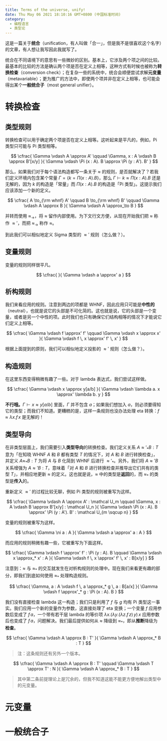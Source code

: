```yaml
---
title: Terms of the universe, unify!
date: Thu May 06 2021 18:10:16 GMT+0800 (中国标准时间)
category:
  - 编程语言
  - 类型论
---
```


这是一篇关于**统合**（unification，有人叫做「合一」，但是我不是很喜欢这个名字）的文章，有人想让我写因此我就写了。

统合在不同语境下的意思有一些微妙的区别。基本上，它涉及两个项之间的比较。最基本的比较的方法是确认两个项是否在定义上相等，这种方式有时候也被称为**转换检查**（conversion check）；在复杂一些的系统中，统合会顺便尝试求解**元变量**（metavariable）；更为推广的方法中，即使两个项并非在定义上相等，也可能会得出某个**一般统合子**（most general unifier）。

# 转换检查

## 类型规则

转换检查可以用于确定两个项是否在定义上相等。这听起来是平凡的，例如，Pi 类型只可能与 Pi 类型相等。

$$
\cfrac{
  \Gamma \vdash A \approx A' \qquad
  \Gamma, x : A \vdash B \approx B'[x/y]
}{
  \Gamma \vdash \Pi (x : A). B \approx \Pi (y : A'). B'
}
$$

那么，如果我们对于每个语法构造都写一条关于 $\approx$ 的规则，是否就解决了？若我们定义环境内包含某个常量 $\Gamma = \{k = \Pi (x : A). B\}$，那么 $\Gamma \vdash k \approx \Pi (x : A). B$ 还是无解的，因为 $k$ 的构造是「常量」而 $\Pi (x : A). B$ 的构造是「Pi 类型」。这提示我们应该添加一个新的定义。

$$
\cfrac{
  A \to_{\rm whnf} A' \qquad
  B \to_{\rm whnf} B' \qquad
  \Gamma \vdash A \approx B
}{
  \Gamma \vdash A \approx_\to B
}
$$

并转而使用 $\approx_\to$，将 $\approx$ 留作内部使用。为下文行文方便，从现在开始我们把 $\approx$ 称作 $\approx'$，而把 $\approx_\to$ 称作 $\approx$。

到此我们可以相似地定义 Sigma 类型的 $\approx'$ 规则（怎么做？）。

## 变量规则

变量的规则同样很平凡。

$$
\cfrac{
}{
  \Gamma \vdash a \approx' a
}
$$

## 析构规则

我们来看应用的规则。注意到两边的项都是 WHNF，因此应用只可能是**中性的**（neutral），也就是说它的头部是不可化简的。这也就是说，它的头部是一个变量，或者是另一个中性的项。此时我们也只有确保它们结构相等的情况下才能说它们定义上相等。

$$
\cfrac{
  \Gamma \vdash f \approx' f' \qquad
  \Gamma \vdash x \approx x'
}{
  \Gamma \vdash f \, x \approx' f' \, x'
}
$$

根据上面提到的原则，我们可以相似地定义投影的 $\approx'$ 规则（怎么做？）。

## 构造规则

在这里东西变得稍微有趣了一些。对于 lambda 表达式，我们尝试这样做。

$$
\cfrac{
  \Gamma \vdash x \approx y[a/b]
}{
  \Gamma \vdash \lambda a. x \approx' \lambda b. y
}
$$

**不行哦。**$\Gamma \vdash x \approx y[a/b]$ 里面，$\Gamma$ 并不包含 $a$；如果我们想加入 $a$，则必须要得知它的类型；而我们不知道。更糟糕的是，这样一条规则也没办法处理 eta 转换：$f \approx \lambda x. f \, x$ 是无解的！

## 类型导向

在非类型层面上，我们需要引入**类型导向**的转换检查。我们定义关系 $A \approx'_* B : T$ 意为「在知晓 WHNF $A$ 和 $B$ 都有类型 $T$ 的情况下，对 $A$ 和 $B$ 进行转换检查」，并定义 $A \approx_* B : T$ 为将 $A$ 与 $B$ 化简到 WHNF 后进行 $\approx'_*$。另外，我们将 $A \approx' B$ 关系增强为 $A \approx' B : T$，意味着「对 $A$ 和 $B$ 进行转换检查并推导出它们共有的类型 $T$」，并相应地更新 $\approx$ 的定义。这也就是说，$\approx$ 中的类型是**返回**的，而 $\approx_*$ 的类型是**传入**的。

重新定义 $\approx'$ 的过程比较无聊，例如 Pi 类型的规则被重写为这样。

$$
\cfrac{
  \Gamma \vdash A \approx A' : \mathcal U_m \qquad
  \Gamma, x : A \vdash B \approx B'[x/y] : \mathcal U_n
}{
  \Gamma \vdash \Pi (x : A). B \approx' \Pi (y : A'). B' : \mathcal U_{m \sqcup n}
}
$$

变量的规则被重写为这样。

$$
\cfrac{
  \Gamma \ni a : A
}{
  \Gamma \vdash a \approx' a : A
}
$$

而应用的规则稍微有趣一些，它被重写为下面这样。

$$
\cfrac{
  \Gamma \vdash f \approx' f' : \Pi (y : A). B \qquad
  \Gamma \vdash x \approx_* x' : A
}{
  \Gamma \vdash f \, x \approx' f' \, x' : B[x/y]
}
$$

注意到：$\approx$ 与 $\approx_*$ 的交互就发生在对析构规则的处理中。现在我们来看更有趣的部分，即我们到底如何使用 $\approx_*$ 处理构造规则。

$$
\cfrac{
  \Gamma, a : A \vdash f \, a \approx_* g \, a : B[a/x]
}{
  \Gamma \vdash f \approx'_* g : \Pi (x : A). B
}
$$

我们没有直接检查 lambda 这一构造；我们只是利用了 $f$ 与 $g$ 均有 Pi 类型这一事实。我们应用一个新的变量作为参数，这直接处理了 eta 变换；一个变量 $f$ 应用参数后变成了 $f \, a$，一个带有若干层 lambda 的等价项 $\lambda x. (\lambda y. (\lambda z. f \, z) \, y) \, x$ 应用参数后也变成了 $f \, a$，问题解决。我们最后提供如何从 $\approx$ 降级到 $\approx_*$，即从**推断**降级为**检查**。

$$
\cfrac{
  \Gamma \vdash A \approx B : T'
}{
  \Gamma \vdash A \approx_* B : T
}
$$

> 注：这条规则还有另外一个版本。

$$
\cfrac{
  \Gamma \vdash A \approx B : T' \qquad
  \Gamma \vdash T \approx T' : N
}{
  \Gamma \vdash A \approx_* B : T
}
$$

> 其中第二条前提理论上是冗余的，但我不知道这能不能更方便地解出类型中的元变量。

# 元变量

# 一般统合子

<ArticleUnfinished />
